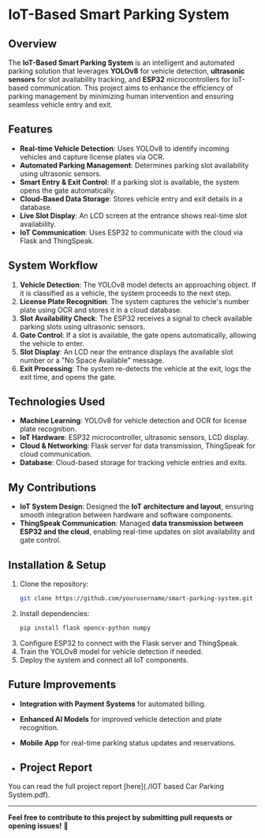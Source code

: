 # IoT-Based Smart Parking System

## Overview
The **IoT-Based Smart Parking System** is an intelligent and automated parking solution that leverages **YOLOv8** for vehicle detection, **ultrasonic sensors** for slot availability tracking, and **ESP32** microcontrollers for IoT-based communication. This project aims to enhance the efficiency of parking management by minimizing human intervention and ensuring seamless vehicle entry and exit.

## Features
- **Real-time Vehicle Detection**: Uses YOLOv8 to identify incoming vehicles and capture license plates via OCR.
- **Automated Parking Management**: Determines parking slot availability using ultrasonic sensors.
- **Smart Entry & Exit Control**: If a parking slot is available, the system opens the gate automatically.
- **Cloud-Based Data Storage**: Stores vehicle entry and exit details in a database.
- **Live Slot Display**: An LCD screen at the entrance shows real-time slot availability.
- **IoT Communication**: Uses ESP32 to communicate with the cloud via Flask and ThingSpeak.

## System Workflow
1. **Vehicle Detection**: The YOLOv8 model detects an approaching object. If it is classified as a vehicle, the system proceeds to the next step.
2. **License Plate Recognition**: The system captures the vehicle's number plate using OCR and stores it in a cloud database.
3. **Slot Availability Check**: The ESP32 receives a signal to check available parking slots using ultrasonic sensors.
4. **Gate Control**: If a slot is available, the gate opens automatically, allowing the vehicle to enter.
5. **Slot Display**: An LCD near the entrance displays the available slot number or a "No Space Available" message.
6. **Exit Processing**: The system re-detects the vehicle at the exit, logs the exit time, and opens the gate.

## Technologies Used
- **Machine Learning**: YOLOv8 for vehicle detection and OCR for license plate recognition.
- **IoT Hardware**: ESP32 microcontroller, ultrasonic sensors, LCD display.
- **Cloud & Networking**: Flask server for data transmission, ThingSpeak for cloud communication.
- **Database**: Cloud-based storage for tracking vehicle entries and exits.

## My Contributions
- **IoT System Design**: Designed the **IoT architecture and layout**, ensuring smooth integration between hardware and software components.
- **ThingSpeak Communication**: Managed **data transmission between ESP32 and the cloud**, enabling real-time updates on slot availability and gate control.

## Installation & Setup
1. Clone the repository:
   ```bash
   git clone https://github.com/yourusername/smart-parking-system.git
   ```
2. Install dependencies:
   ```bash
   pip install flask opencv-python numpy
   ```
3. Configure ESP32 to connect with the Flask server and ThingSpeak.
4. Train the YOLOv8 model for vehicle detection if needed.
5. Deploy the system and connect all IoT components.

## Future Improvements
- **Integration with Payment Systems** for automated billing.
- **Enhanced AI Models** for improved vehicle detection and plate recognition.
- **Mobile App** for real-time parking status updates and reservations.

- ## Project Report  
You can read the full project report [here](./IOT based Car Parking System.pdf).


---
**Feel free to contribute to this project by submitting pull requests or opening issues!** 🚀

